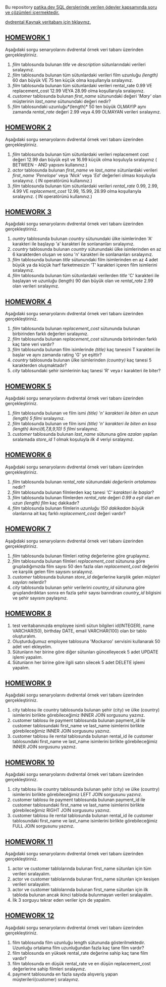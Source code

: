 Bu repository [patika.dev SQL derslerinde verilen ödevler kapsamında soru ve çözümleri içermektedir.](https://app.patika.dev/courses/sql)

[dvdrental Kaynak veritabanı için tıklayınız.](https://www.postgresqltutorial.com/wp-content/uploads/2019/05/dvdrental.zip)

## [HOMEWORK 1](https://github.com/AhmetVARAN/PatikaDevSQL/blob/main/SQL-HomeWork-1.MD)

Aşağıdaki sorgu senaryolarını dvdrental örnek veri tabanı üzerinden gerçekleştiriniz.

1. *film* tablosunda bulunan *title* ve *description* sütunlarındaki verileri sıralayınız.
2. *film* tablosunda bulunan tüm sütunlardaki verileri film uzunluğu *(length)* 60 dan büyük VE 75 ten küçük olma koşullarıyla sıralayınız.
3. *film* tablosunda bulunan tüm sütunlardaki verileri rental_rate 0.99 VE replacement_cost 12.99 VEYA 28.99 olma koşullarıyla sıralayınız.
4. *customer* tablosunda bulunan *first_name* sütunundaki değeri *'Mary'* olan müşterinin *last_name* sütunundaki değeri nedir?
5. *film* tablosundaki uzunluğu*(length)* 50 ten büyük OLMAYIP aynı zamanda *rental_rate* değeri 2.99 veya 4.99 OLMAYAN verileri sıralayınız.


## [HOMEWORK 2](https://github.com/AhmetVARAN/PatikaDevSQL/blob/main/SQL-HomeWork-2.MD)

Aşağıdaki sorgu senaryolarını dvdrental örnek veri tabanı üzerinden gerçekleştiriniz.

1. *film* tablosunda bulunan tüm sütunlardaki verileri replacement cost değeri 12.99 dan büyük eşit ve 16.99 küçük olma koşuluyla sıralayınız ( BETWEEN - AND yapısını kullanınız.)
2. *actor* tablosunda bulunan *first_name* ve *last_name* sütunlardaki verileri *first_name* *'Penelope'* veya *'Nick'* veya *'Ed'* değerleri olması koşuluyla sıralayınız. ( IN operatörünü kullanınız.)
3. *film* tablosunda bulunan tüm sütunlardaki verileri *rental_rate* 0.99, 2.99, 4.99 VE *replacement_cost* 12.99, 15.99, 28.99 olma koşullarıyla sıralayınız. ( IN operatörünü kullanınız.)


## [HOMEWORK 3](https://github.com/AhmetVARAN/PatikaDevSQL/blob/main/SQL-HomeWork-3.MD)

Aşağıdaki sorgu senaryolarını dvdrental örnek veri tabanı üzerinden gerçekleştiriniz.

1. *ountry* tablosunda bulunan *country* sütunundaki ülke isimlerinden 'A' karakteri ile başlayıp 'a' karakteri ile sonlananları sıralayınız.
2. *country* tablosunda bulunan *country* sütunundaki ülke isimlerinden en az 6 karakterden oluşan ve sonu 'n' karakteri ile sonlananları sıralayınız.
3. *film* tablosunda bulunan *title* sütunundaki film isimlerinden en az 4 adet büyük ya da küçük harf farketmesizin 'T' karakteri içeren film isimlerini sıralayınız.
4. *film* tablosunda bulunan tüm sütunlardaki verilerden *title* 'C' karakteri ile başlayan ve *uzunluğu* (length) 90 dan büyük olan ve *rental_rate* 2.99 olan verileri sıralayınız.


## [HOMEWORK 4](https://github.com/AhmetVARAN/PatikaDevSQL/blob/main/SQL-HomeWork-4.MD)

Aşağıdaki sorgu senaryolarını dvdrental örnek veri tabanı üzerinden gerçekleştiriniz.

1. *film* tablosunda bulunan *replacement_cost* sütununda bulunan birbirinden farklı değerleri sıralayınız.
2. *film* tablosunda bulunan *replacement_cost* sütununda birbirinden farklı kaç tane veri vardır?
3. *film* tablosunda bulunan film isimlerinde *(title)* kaç tanesini T karakteri ile başlar ve aynı zamanda rating 'G' ye eşittir?
4. *country* tablosunda bulunan ülke isimlerinden *(country)* kaç tanesi 5 karakterden oluşmaktadır?
5. *city* tablosundaki şehir isimlerinin kaç tanesi 'R' veya r karakteri ile biter?


## [HOMEWORK 5](https://github.com/AhmetVARAN/PatikaDevSQL/blob/main/SQL-HomeWork-5.MD)

Aşağıdaki sorgu senaryolarını dvdrental örnek veri tabanı üzerinden gerçekleştiriniz.

1. *film* tablosunda bulunan ve film ismi *(title)* *'n' karakteri ile biten* *en uzun (length) 5 filmi* sıralayınız.
2. *film* tablosunda bulunan ve film ismi *(title)* *'n' karakteri ile biten* *en kısa (length) ikinci(6,7,8,9,10) 5 filmi* sıralayınız.
3. *customer* tablosunda bulunan *last_name* sütununa göre *azalan* yapılan sıralamada *store_id 1* olmak koşuluyla *ilk 4* veriyi sıralayınız.


## [HOMEWORK 6](https://github.com/AhmetVARAN/PatikaDevSQL/blob/main/SQL-HomeWork-6.MD)

Aşağıdaki sorgu senaryolarını dvdrental örnek veri tabanı üzerinden gerçekleştiriniz.

1.  *film* tablosunda bulunan *rental_rate* sütunundaki *değerlerin ortalaması* nedir?
2.  *film* tablosunda bulunan filmlerden kaç tanesi *'C' karakteri ile başlar*?
3.  *film* tablosunda bulunan filmlerden *rental_rate* değeri *0.99 a eşit* olan *en uzun (length) film* kaç dakikadır?
4.  *film* tablosunda bulunan filmlerin *uzunluğu 150 dakikadan büyük* olanlarına ait kaç farklı *replacement_cost* değeri vardır?


## [HOMEWORK 7](https://github.com/AhmetVARAN/PatikaDevSQL/blob/main/SQL-HomeWork-7.MD)

Aşağıdaki sorgu senaryolarını dvdrental örnek veri tabanı üzerinden gerçekleştiriniz.

1.  *film* tablosunda bulunan filmleri *rating* değerlerine göre gruplayınız.
2.  *film* tablosunda bulunan filmleri *replacement_cost* sütununa göre grupladığımızda film sayısı 50 den fazla olan *replacement_cost* değerini ve karşılık gelen film sayısını sıralayınız.
3. *customer* tablosunda bulunan *store_id* değerlerine karşılık gelen *müşteri sayıları* nelerdir? 
4. *city* tablosunda bulunan şehir verilerini *country_id* sütununa göre gruplandırdıktan sonra en fazla şehir sayısı barındıran *country_id* bilgisini ve şehir sayısını paylaşınız.

## [HOMEWORK 8](https://github.com/AhmetVARAN/PatikaDevSQL/blob/main/SQL-HomeWork-8.MD)

1.  test veritabanınızda employee isimli sütun bilgileri id(INTEGER), name VARCHAR(50), birthday DATE, email VARCHAR(100) olan bir tablo oluşturalım.
2.  Oluşturduğumuz employee tablosuna 'Mockaroo' servisini kullanarak 50 adet veri ekleyelim.
3.  Sütunların her birine göre diğer sütunları güncelleyecek 5 adet UPDATE işlemi yapalım.
4.  Sütunların her birine göre ilgili satırı silecek 5 adet DELETE işlemi yapalım.

## [HOMEWORK 9](https://github.com/AhmetVARAN/PatikaDevSQL/blob/main/SQL-HomeWork-9.MD)

Aşağıdaki sorgu senaryolarını dvdrental örnek veri tabanı üzerinden gerçekleştiriniz.

1.  city tablosu ile country tablosunda bulunan şehir (city) ve ülke (country) isimlerini birlikte görebileceğimiz INNER JOIN sorgusunu yazınız.
2.  customer tablosu ile payment tablosunda bulunan payment_id ile customer tablosundaki first_name ve last_name isimlerini birlikte görebileceğimiz INNER JOIN sorgusunu yazınız.
3.  customer tablosu ile rental tablosunda bulunan rental_id ile customer tablosundaki first_name ve last_name isimlerini birlikte görebileceğimiz INNER JOIN sorgusunu yazınız.

## [HOMEWORK 10](https://github.com/AhmetVARAN/PatikaDevSQL/blob/main/SQL-HomeWork-10.MD)

Aşağıdaki sorgu senaryolarını dvdrental örnek veri tabanı üzerinden gerçekleştiriniz.

1.  city tablosu ile country tablosunda bulunan şehir (city) ve ülke (country) isimlerini birlikte görebileceğimiz LEFT JOIN sorgusunu yazınız.
2.  customer tablosu ile payment tablosunda bulunan payment_id ile customer tablosundaki first_name ve last_name isimlerini birlikte görebileceğimiz RIGHT JOIN sorgusunu yazınız.
3.  customer tablosu ile rental tablosunda bulunan rental_id ile customer tablosundaki first_name ve last_name isimlerini birlikte görebileceğimiz FULL JOIN sorgusunu yazınız.


## [HOMEWORK 11](https://github.com/AhmetVARAN/PatikaDevSQL/blob/main/SQL-HomeWork-11.MD)

Aşağıdaki sorgu senaryolarını dvdrental örnek veri tabanı üzerinden gerçekleştiriniz.

1.  actor ve customer tablolarında bulunan first_name sütunları için tüm verileri sıralayalım.
2.  actor ve customer tablolarında bulunan first_name sütunları için kesişen verileri sıralayalım.
3.  actor ve customer tablolarında bulunan first_name sütunları için ilk tabloda bulunan ancak ikinci tabloda bulunmayan verileri sıralayalım.
4.  İlk 3 sorguyu tekrar eden veriler için de yapalım.

## [HOMEWORK 12](https://github.com/AhmetVARAN/PatikaDevSQL/blob/main/SQL-HomeWork-12.MD)

Aşağıdaki sorgu senaryolarını dvdrental örnek veri tabanı üzerinden gerçekleştiriniz.

1.  film tablosunda film uzunluğu length sütununda gösterilmektedir. Uzunluğu ortalama film uzunluğundan fazla kaç tane film vardır?
2.  film tablosunda en yüksek rental_rate değerine sahip kaç tane film vardır?
3.  film tablosunda en düşük rental_rate ve en düşün replacement_cost değerlerine sahip filmleri sıralayınız.
4.  payment tablosunda en fazla sayıda alışveriş yapan müşterileri(customer) sıralayınız.
